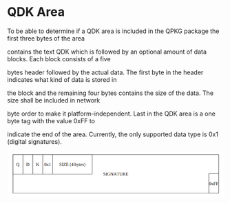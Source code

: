 # QDK Area

To be able to determine if a QDK area is included in the QPKG package the first three bytes of the area

contains the text QDK which is followed by an optional amount of data blocks. Each block consists of a five

bytes header followed by the actual data. The first byte in the header indicates what kind of data is stored in

the block and the remaining four bytes contains the size of the data. The size shall be included in network

byte order to make it platform-independent. Last in the QDK area is a one byte tag with the value 0xFF to

indicate the end of the area. Currently, the only supported data type is 0x1 \(digital signatures\).

![](../.gitbook/assets/2016-09-08_172051.png)

